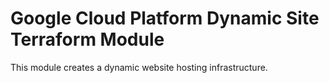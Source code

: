 # Google Cloud Platform Dynamic Site Terraform Module

This module creates a dynamic website hosting infrastructure.
